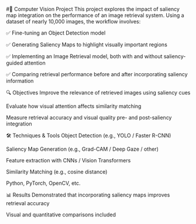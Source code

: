 #🧠 Computer Vision Project
This project explores the impact of saliency map integration on the performance of an image retrieval system. Using a dataset of nearly 10,000 images, the workflow involves:

✅ Fine-tuning an Object Detection model

✅ Generating Saliency Maps to highlight visually important regions

✅ Implementing an Image Retrieval model, both with and without saliency-guided attention

✅ Comparing retrieval performance before and after incorporating saliency information

🔍 Objectives
Improve the relevance of retrieved images using saliency cues

Evaluate how visual attention affects similarity matching

Measure retrieval accuracy and visual quality pre- and post-saliency integration

🛠️ Techniques & Tools
Object Detection (e.g., YOLO / Faster R-CNN)

Saliency Map Generation (e.g., Grad-CAM / Deep Gaze / other)

Feature extraction with CNNs / Vision Transformers

Similarity Matching (e.g., cosine distance)

Python, PyTorch, OpenCV, etc.

📊 Results
Demonstrated that incorporating saliency maps improves retrieval accuracy

Visual and quantitative comparisons included

